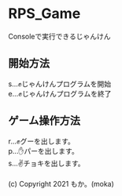 # RPS_Game
Consoleで実行できるじゃんけん<br>
## 開始方法
s...✊じゃんけんプログラムを開始<br>
e...✊じゃんけんプログラムを終了<br>
## ゲーム操作方法
r...✊グーを出します。<br>
p...✋パーを出します。<br>
s...✌️チョキを出します。<br><br>
(c) Copyright 2021 もか。(moka)

